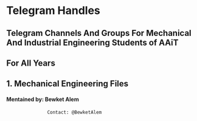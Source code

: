 # Telegram Handles
## Telegram Channels And Groups For Mechanical And Industrial Engineering Students of AAiT

## For All Years
## 1. Mechanical Engineering Files
#### Mentained by: Bewket Alem
                   Contact: @BewketAlem
